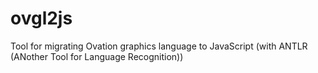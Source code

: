 # ovgl2js
Tool for migrating Ovation graphics language to JavaScript (with ANTLR (ANother Tool for Language Recognition))
